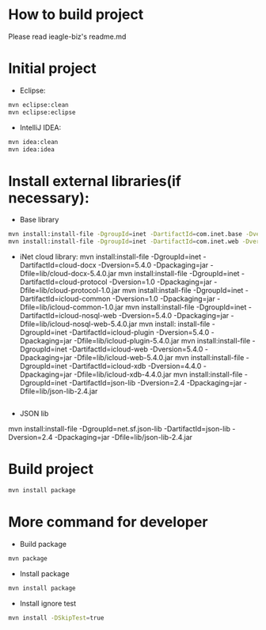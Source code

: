 # How to build project

Please read ieagle-biz's readme.md

# Initial project

- Eclipse:

```bash
mvn eclipse:clean
mvn eclipse:eclipse
```

- IntelliJ IDEA:

```bash
mvn idea:clean
mvn idea:idea
```

# Install external libraries(if necessary):

* Base library

```bash
mvn install:install-file -DgroupId=inet -DartifactId=com.inet.base -Dversion=2.5.1.RELEASE -Dpackaging=jar -Dfile=lib/com.inet.base-2.5.1.RELEASE.jar
mvn install:install-file -DgroupId=inet -DartifactId=com.inet.web -Dversion=2.5.1.RELEASE -Dpackaging=jar -Dfile=lib/com.inet.web-2.5.1.RELEASE.jar
```

* iNet cloud library:
  mvn install:install-file -DgroupId=inet -DartifactId=cloud-docx -Dversion=5.4.0 -Dpackaging=jar
  -Dfile=lib/cloud-docx-5.4.0.jar mvn install:install-file -DgroupId=inet -DartifactId=cloud-protocol -Dversion=1.0
  -Dpackaging=jar -Dfile=lib/cloud-protocol-1.0.jar mvn install:install-file -DgroupId=inet -DartifactId=icloud-common
  -Dversion=1.0 -Dpackaging=jar -Dfile=lib/icloud-common-1.0.jar mvn install:install-file -DgroupId=inet
  -DartifactId=icloud-nosql-web -Dversion=5.4.0 -Dpackaging=jar -Dfile=lib/icloud-nosql-web-5.4.0.jar mvn install:
  install-file -DgroupId=inet -DartifactId=icloud-plugin -Dversion=5.4.0 -Dpackaging=jar
  -Dfile=lib/icloud-plugin-5.4.0.jar mvn install:install-file -DgroupId=inet -DartifactId=icloud-web -Dversion=5.4.0
  -Dpackaging=jar -Dfile=lib/icloud-web-5.4.0.jar mvn install:install-file -DgroupId=inet -DartifactId=icloud-xdb
  -Dversion=4.4.0 -Dpackaging=jar -Dfile=lib/icloud-xdb-4.4.0.jar mvn install:install-file -DgroupId=inet
  -DartifactId=json-lib -Dversion=2.4 -Dpackaging=jar -Dfile=lib/json-lib-2.4.jar

```bash

```

* JSON lib

mvn install:install-file -DgroupId=net.sf.json-lib -DartifactId=json-lib -Dversion=2.4 -Dpackaging=jar
-Dfile=lib/json-lib-2.4.jar

# Build project

```bash
mvn install package
```

# More command for developer

- Build package

```bash
mvn package 
```

- Install package

```bash
mvn install package
```

- Install ignore test

```bash
mvn install -DSkipTest=true
```

